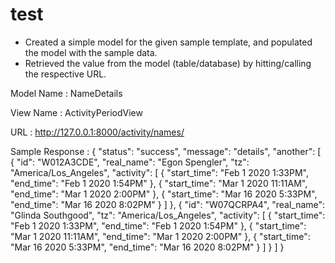 # test
* Created a simple model for the given sample template, and populated the model with the sample data.
* Retrieved the value from the model (table/database) by hitting/calling the respective URL.

Model Name : NameDetails

View Name : ActivityPeriodView

URL : http://127.0.0.1:8000/activity/names/

Sample Response :
       {
    "status": "success",
    "message": "details",
    "another": [
        {
            "id": "W012A3CDE",
            "real_name": "Egon Spengler",
            "tz": "America/Los_Angeles",
            "activity": [
                {
                    "start_time": "Feb 1 2020  1:33PM",
                    "end_time": "Feb 1 2020 1:54PM"
                },
                {
                    "start_time": "Mar 1 2020  11:11AM",
                    "end_time": "Mar 1 2020 2:00PM"
                },
                {
                    "start_time": "Mar 16 2020  5:33PM",
                    "end_time": "Mar 16 2020 8:02PM"
                }
            ]
        },
        {
            "id": "W07QCRPA4",
            "real_name": "Glinda Southgood",
            "tz": "America/Los_Angeles",
            "activity": [
                {
                    "start_time": "Feb 1 2020  1:33PM",
                    "end_time": "Feb 1 2020 1:54PM"
                },
                {
                    "start_time": "Mar 1 2020  11:11AM",
                    "end_time": "Mar 1 2020 2:00PM"
                },
                {
                    "start_time": "Mar 16 2020  5:33PM",
                    "end_time": "Mar 16 2020 8:02PM"
                }
            ]
        }
    ]
}
